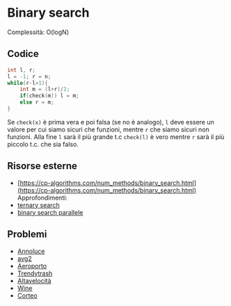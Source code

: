 # Binary search
Complessità: O(logN)
## Codice
```cpp
int l, r;
l = -1; r = n;
while(r-l>1){
    int m = (l+r)/2;
    if(check(m)) l = m;
    else r = m;
}
```
Se ```check(x)``` è prima vera e poi falsa (se no è analogo), ```l``` deve essere un valore per cui siamo sicuri che funzioni,
mentre ```r``` che siamo sicuri non funzioni. Alla fine ```l``` sarà il più grande t.c ```check(l)``` è vero
mentre ```r``` sarà il più piccolo t.c. che sia falso.

## Risorse esterne
- [https://cp-algorithms.com/num_methods/binary_search.html](https://cp-algorithms.com/num_methods/binary_search.html)
Approfondimenti:
- [ternary search](https://cp-algorithms.com/num_methods/ternary_search.html)
- [binary search parallele](https://codeforces.com/blog/entry/45578)

## Problemi
- [Annoluce](https://training.olinfo.it/task/ois_annoluce)
- [avg2](https://training.olinfo.it/task/ois_avg2)
- [Aeroporto](https://training.olinfo.it/task/oii_aeroporto)
- [Trendytrash](./problemi/trendytrash.md)
- [Altavelocità](./problemi/altavelocità.md)
- [Wine](https://training.olinfo.it/task/ois_wine)
- [Corteo](https://training.olinfo.it/task/oii_corteo)
 

